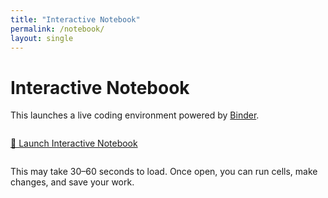 ```yaml
---
title: "Interactive Notebook"
permalink: /notebook/
layout: single
---
```


# Interactive Notebook

This launches a live coding environment powered by [Binder](https://mybinder.org).

<div style="margin: 2em 0;">
  <a href="https://hub.gesis.mybinder.org/user/ddreelan-gmailtocal-bbp0gqgi/doc/workspaces/auto-7/tree/GmailToCalendar.ipynb" 
     class="btn btn--primary btn--large" target="_blank">
    🚀 Launch Interactive Notebook
  </a>
</div>

This may take 30–60 seconds to load. Once open, you can run cells, make changes, and save your work.